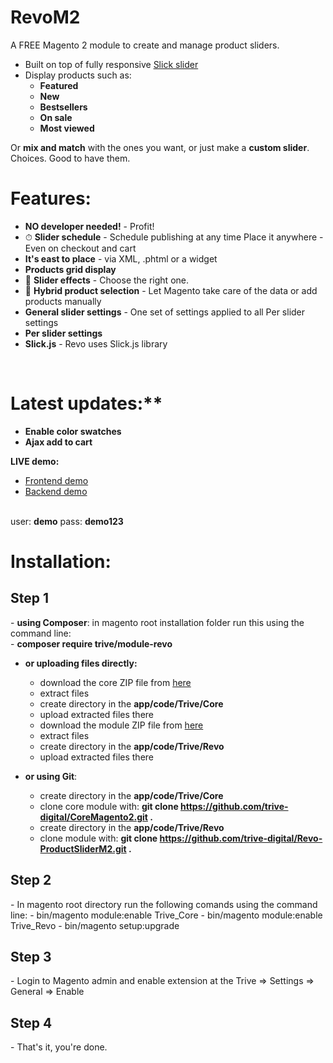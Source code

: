 # RevoM2
A FREE Magento 2 module to create and manage product sliders.

- Built on top of fully responsive <a href="http://kenwheeler.github.io/slick/" target="_blank">Slick slider</a>
- Display products such as:
	-	**Featured**
	-	**New**
	-	**Bestsellers**
	-	**On sale**
	-	**Most viewed**

Or **mix and match** with the ones you want, or just make a **custom slider**. Choices. Good to have them.

# Features:
- **NO developer needed!** - Profit!
- ⏱ **Slider schedule** - Schedule publishing at any time Place it anywhere - Even on checkout and cart
- **It's east to place** - via XML, .phtml or a widget
- **Products grid display**
- 🎉  **Slider effects** - Choose the right one.
- 🖖 **Hybrid product selection** - Let Magento take care of the data or add products manually
- **General slider settings** - One set of settings applied to all Per slider settings
- **Per slider settings**
- **Slick.js** - Revo uses Slick.js library

<br/>

# Latest updates:**
- **Enable color swatches**
- **Ajax add to cart**

**LIVE demo:**
- <a href="http://revo.trivedev.com/" target="_blank">Frontend demo</a>
- <a href="http://revo.trivedev.com/admin/" target="_blank">Backend demo</a>
<br/>
user: <strong>demo</strong>
pass: <strong>demo123</strong>

# Installation:
<h2>Step 1</h2>
- <strong>using Composer</strong>: in magento root installation folder run this using the command line:<br/>
  - <strong>composer require trive/module-revo</strong>
 
- <strong>or uploading files directly:</strong> 
	- download the core ZIP file from <a href="https://github.com/trive-digital/CoreMagento2/archive/master.zip">here</a> 
	- extract files
	- create directory in the <strong>app/code/Trive/Core</strong>
	- upload extracted files there
	- download the module ZIP file from <a href="https://github.com/trive-digital/Revo-ProductSliderM2/archive/master.zip">here</a> 
	- extract files
	- create directory in the <strong>app/code/Trive/Revo</strong>
	- upload extracted files there

- <strong>or using Git</strong>:
	- create directory in the <strong>app/code/Trive/Core</strong>
	- clone core module with: <strong>git clone https://github.com/trive-digital/CoreMagento2.git .</strong>
	- create directory in the <strong>app/code/Trive/Revo</strong>
	- clone module with: <strong>git clone https://github.com/trive-digital/Revo-ProductSliderM2.git .</strong>

<h2>Step 2</h2>
- In magento root directory run the following comands using the command line:
	- bin/magento module:enable Trive_Core
	- bin/magento module:enable Trive_Revo
  	- bin/magento setup:upgrade

<h2>Step 3</h2>
- Login to Magento admin and enable extension at the Trive => Settings => General => Enable

<h2>Step 4 </h2>
- That's it, you're done.
